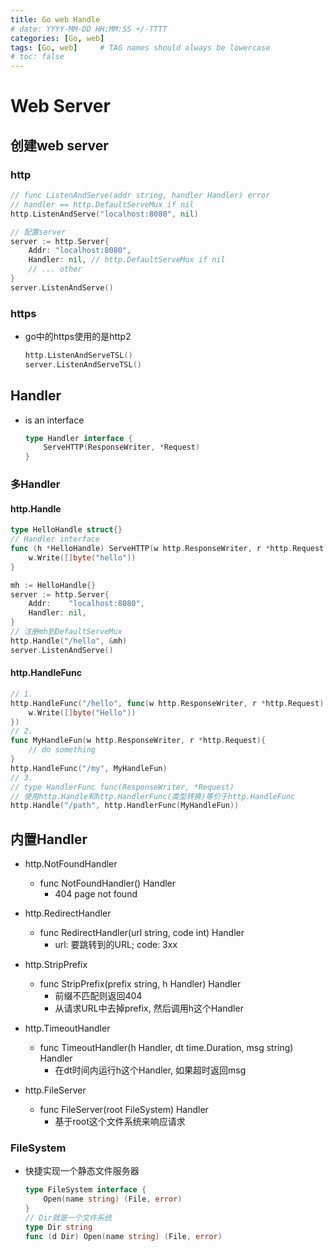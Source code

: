 ```yaml
---
title: Go web Handle
# date: YYYY-MM-DD HH:MM:SS +/-TTTT
categories: [Go, web]
tags: [Go, web]     # TAG names should always be lowercase
# toc: false
---
```



# Web Server
## 创建web server
### http
```go
// func ListenAndServe(addr string, handler Handler) error
// handler == http.DefaultServeMux if nil
http.ListenAndServe("localhost:8080", nil)
```
```go
// 配置server
server := http.Server{
    Addr: "localhost:8080",
    Handler: nil, // http.DefaultServeMux if nil
    // ... other
}
server.ListenAndServe()
```
### https
- go中的https使用的是http2
    ```Go
    http.ListenAndServeTSL()
    server.ListenAndServeTSL()
    ```

## Handler
- is an interface
    ```go
    type Handler interface {
        ServeHTTP(ResponseWriter, *Request)
    }
    ```

### 多Handler
#### http.Handle
```go
type HelloHandle struct{}
// Handler interface
func (h *HelloHandle) ServeHTTP(w http.ResponseWriter, r *http.Request){
	w.Write([]byte("hello"))
}

mh := HelloHandle{}
server := http.Server{
    Addr:    "localhost:8080",
    Handler: nil,
}
// 注册mh到DefaultServeMux
http.Handle("/hello", &mh)
server.ListenAndServe()
```

#### http.HandleFunc
```go
// 1.
http.HandleFunc("/hello", func(w http.ResponseWriter, r *http.Request) {
    w.Write([]byte("Hello"))
})
// 2.
func MyHandleFun(w http.ResponseWriter, r *http.Request){
    // do something
}
http.HandleFunc("/my", MyHandleFun)
// 3.
// type HandlerFunc func(ResponseWriter, *Request)
// 使用http.Handle和http.HandlerFunc(类型转换)等价于http.HandleFunc
http.Handle("/path", http.HandlerFunc(MyHandleFun))
```

## 内置Handler
- http.NotFoundHandler
  - func NotFoundHandler() Handler
    - 404 page not found
  
- http.RedirectHandler
  - func RedirectHandler(url string, code int) Handler
    - url: 要跳转到的URL; code: 3xx

- http.StripPrefix
  - func StripPrefix(prefix string, h Handler) Handler
    - 前缀不匹配则返回404
    - 从请求URL中去掉prefix, 然后调用h这个Handler

- http.TimeoutHandler
  - func TimeoutHandler(h Handler, dt time.Duration, msg string) Handler
    - 在dt时间内运行h这个Handler, 如果超时返回msg

- http.FileServer
  - func FileServer(root FileSystem) Handler
    - 基于root这个文件系统来响应请求

### FileSystem
- 快捷实现一个静态文件服务器
    ```go
    type FileSystem interface {
        Open(name string) (File, error)
    }
    // Dir就是一个文件系统
    type Dir string
    func (d Dir) Open(name string) (File, error)
    ```

